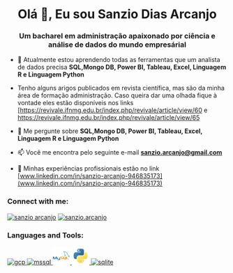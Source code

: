 <h1 align="center">Olá 👋, Eu sou Sanzio Dias Arcanjo</h1>
<h3 align="center">Um bacharel em administração apaixonado por ciência e análise de dados do mundo empresárial</h3>

- 🌱 Atualmente estou aprendendo todas as ferramentas que um analista de dados precisa **SQL,Mongo DB, Power BI, Tableau, Excel, Linguagem R e Linguagem Python**

- Tenho alguns arigos publicados em revista científica, mas são da minha área de formação administração. Caso queira dar uma olhada fique à vontade eles estão disponíveis nos links [https://revivale.ifnmg.edu.br/index.php/revivale/article/view/60 e https://revivale.ifnmg.edu.br/index.php/revivale/article/view/65

- 💬 Me pergunte sobre **SQL,Mongo DB, Power BI, Tableau, Excel, Linguagem R e Linguagem Python**

- 📫 Você me encontra pelo seguinte e-mail **sanzio.arcanjo@gmail.com**

- 📄 Minhas experiências profissionais estão no link [www.linkedin.com/in/sanzio-arcanjo-946835173](www.linkedin.com/in/sanzio-arcanjo-946835173)

<h3 align="left">Connect with me:</h3>
<p align="left">
<a href="https://linkedin.com/in/sanzio arcanjo" target="blank"><img align="center" src="https://raw.githubusercontent.com/rahuldkjain/github-profile-readme-generator/master/src/images/icons/Social/linked-in-alt.svg" alt="sanzio arcanjo" height="30" width="40" /></a>
<a href="https://instagram.com/sanzio.arcanjo" target="blank"><img align="center" src="https://raw.githubusercontent.com/rahuldkjain/github-profile-readme-generator/master/src/images/icons/Social/instagram.svg" alt="sanzio.arcanjo" height="30" width="40" /></a>
</p>

<h3 align="left">Languages and Tools:</h3>
<p align="left"> <a href="https://cloud.google.com" target="_blank" rel="noreferrer"> <img src="https://www.vectorlogo.zone/logos/google_cloud/google_cloud-icon.svg" alt="gcp" width="40" height="40"/> </a> <a href="https://www.microsoft.com/en-us/sql-server" target="_blank" rel="noreferrer"> <img src="https://www.svgrepo.com/show/303229/microsoft-sql-server-logo.svg" alt="mssql" width="40" height="40"/> </a> <a href="https://www.mysql.com/" target="_blank" rel="noreferrer"> <img src="https://raw.githubusercontent.com/devicons/devicon/master/icons/mysql/mysql-original-wordmark.svg" alt="mysql" width="40" height="40"/> </a> <a href="https://www.python.org" target="_blank" rel="noreferrer"> <img src="https://raw.githubusercontent.com/devicons/devicon/master/icons/python/python-original.svg" alt="python" width="40" height="40"/> </a> <a href="https://www.sqlite.org/" target="_blank" rel="noreferrer"> <img src="https://www.vectorlogo.zone/logos/sqlite/sqlite-icon.svg" alt="sqlite" width="40" height="40"/> </a> </p>


<!---

- 👋 Hi, I’m @07-06
- 👀 I’m interested in ...
- 🌱 I’m currently learning ...
- 💞️ I’m looking to collaborate on ...
- 📫 How to reach me ...

<!---
07-06/07-06 is a ✨ special ✨ repository because its `README.md` (this file) appears on your GitHub profile.
You can click the Preview link to take a look at your changes.
--->
